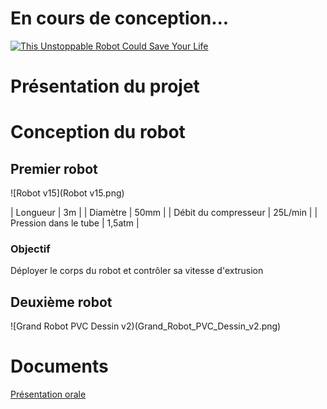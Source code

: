 # En cours de conception...

[![This Unstoppable Robot Could Save Your Life](https://res.cloudinary.com/marcomontalbano/image/upload/v1633795318/video_to_markdown/images/youtube--qevIIQHrJZg-c05b58ac6eb4c4700831b2b3070cd403.jpg)](https://www.youtube.com/watch?v=qevIIQHrJZg "This Unstoppable Robot Could Save Your Life")

# Présentation du projet
# Conception du robot
## Premier robot

![Robot v15](Robot v15.png)

| Longueur | 3m      |
| Diamètre | 50mm    |
| Débit du compresseur  | 25L/min |
| Pression dans le tube | 1,5atm  |

### Objectif
Déployer le corps du robot et contrôler sa vitesse d'extrusion
## Deuxième robot

![Grand Robot PVC Dessin v2)(Grand_Robot_PVC_Dessin_v2.png)

# Documents
[Présentation orale](https://www.overleaf.com/read/zycrhdjdwmsb)
